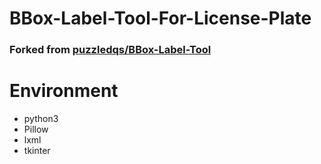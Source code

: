 # BBox-Label-Tool-For-License-Plate
### Forked from [puzzledqs/BBox-Label-Tool](https://github.com/puzzledqs/BBox-Label-Tool)

# Environment
- python3
- Pillow
- lxml
- tkinter
